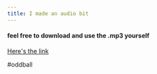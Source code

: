 ```yaml
---
title: I made an audio bit
---
```


#### feel free to download and use the .mp3 yourself

<a href="https://www.myinstants.com/en/instant/f-ck-your-ethnicity-46282/">Here's the link</a>

#oddball